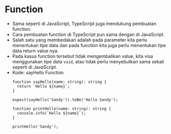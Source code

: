 # Function
* Sama seperti di JavaScript, TypeScript juga mendukung pembuatan function.
* Cara pembuatan function di TypeScript pun sama dengan di JavaScript.
* Salah satu yang membedakan adalah pada parameter kita perlu menentukan tipe data dan pada function kita juga perlu menentukan tipe data return value nya.
* Pada kasus function tersebut tidak mengembalikan value, kita visa menggunakan tipe data ``` void ```, atau tidak perlu menyebutkan sama sekali seperti di JavaScript.
* Kode: sayHello Function
  ```TSX
  function sayHello(name: string): string {
    return `Hello ${name}`;
  }

  expect(sayHello('Sandy')).toBe('Hello Sandy');

  function printHello(name: string): string {
    console.info(`Hello ${name}`);
  }

  printHello('Sandy');
  ```